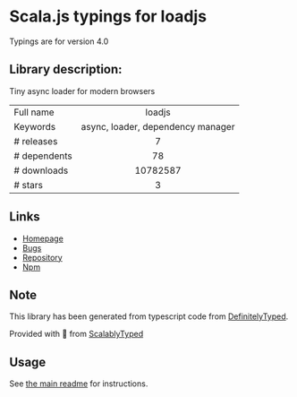 
# Scala.js typings for loadjs

Typings are for version 4.0

## Library description:
Tiny async loader for modern browsers

|                    |                 |
| ------------------ | :-------------: |
| Full name          | loadjs |
| Keywords           | async, loader, dependency manager |
| # releases         | 7 |
| # dependents       | 78 |
| # downloads        | 10782587 |
| # stars            | 3 |

## Links
- [Homepage](https://github.com/muicss/loadjs)
- [Bugs](https://github.com/muicss/loadjs/issues)
- [Repository](https://github.com/muicss/loadjs)
- [Npm](https://www.npmjs.com/package/loadjs)
    


## Note
This library has been generated from typescript code from [DefinitelyTyped](https://definitelytyped.org).

Provided with :purple_heart: from [ScalablyTyped](https://github.com/oyvindberg/ScalablyTyped)

## Usage
See [the main readme](../../readme.md) for instructions.


